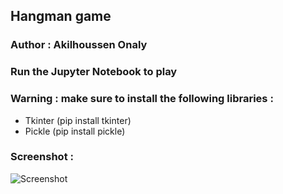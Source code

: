 ﻿## Hangman game

### Author : Akilhoussen Onaly

### Run the Jupyter Notebook to play

### Warning : make sure to install the following libraries :
* Tkinter (pip install tkinter)
* Pickle (pip install pickle)

### Screenshot :
![Screenshot](https://i.ibb.co/1rJk7Jg/pendu.jpg)
